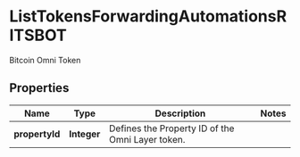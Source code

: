 

# ListTokensForwardingAutomationsRITSBOT

Bitcoin Omni Token

## Properties

| Name | Type | Description | Notes |
|------------ | ------------- | ------------- | -------------|
|**propertyId** | **Integer** | Defines the Property ID of the Omni Layer token. |  |



